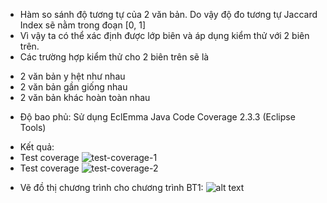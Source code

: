 - Hàm so sánh độ tương tự của 2 văn bản. Do vậy độ đo tương tự Jaccard Index sẽ nằm trong đoạn [0, 1]
- Vì vậy ta có thể xác định được lớp biên và áp dụng kiểm thử với 2 biên trên.
- Các trường hợp kiểm thử cho 2 biên trên sẽ là
 + 2 văn bản y hệt như nhau
 + 2 văn bản gần giống nhau
 + 2 văn bản khác hoàn toàn nhau

* Độ bao phủ: Sử dụng EclEmma Java Code Coverage 2.3.3 (Eclipse Tools)
- Kết quả:
 - Test coverage
![test-coverage-1](https://github.com/ducanhk58uet/int3117-2016/blob/master/LeDucAnh/BT1/JaccardEngine/screenshots/test_coverage_1.PNG)
 - Test coverage 
![test-coverage-2](https://github.com/ducanhk58uet/int3117-2016/blob/master/LeDucAnh/BT1/JaccardEngine/screenshots/test_coverage_2.PNG)

* Vẽ đồ thị chương trình cho chương trình BT1:
![alt text](https://www.dropbox.com/s/io7w40s2jwpix1a/test3.PNG?dl=0)
